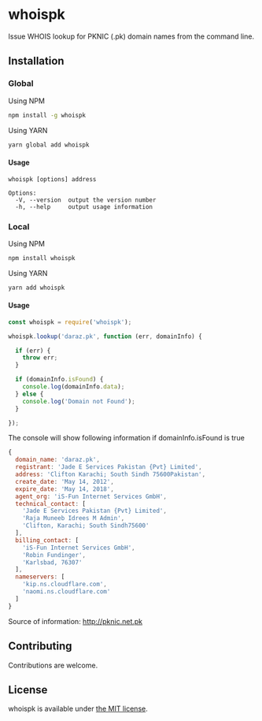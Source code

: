 # whoispk

Issue WHOIS lookup for PKNIC (.pk) domain names from the command line.

## Installation

### Global

Using NPM

```sh
npm install -g whoispk
```

Using YARN

```sh
yarn global add whoispk
```

#### Usage

    whoispk [options] address

    Options:
      -V, --version  output the version number
      -h, --help     output usage information

### Local

Using NPM

```sh
npm install whoispk
```

Using YARN

```sh
yarn add whoispk
```

#### Usage

```js
const whoispk = require('whoispk');

whoispk.lookup('daraz.pk', function (err, domainInfo) {

  if (err) {
    throw err;
  }

  if (domainInfo.isFound) {
    console.log(domainInfo.data);
  } else {
    console.log('Domain not Found');
  }

});
```

The console will show following information if domainInfo.isFound is true
```js
{
  domain_name: 'daraz.pk',
  registrant: 'Jade E Services Pakistan {Pvt} Limited',
  address: 'Clifton Karachi; South Sindh 75600Pakistan',
  create_date: 'May 14, 2012',
  expire_date: 'May 14, 2018',
  agent_org: 'iS-Fun Internet Services GmbH',
  technical_contact: [
    'Jade E Services Pakistan {Pvt} Limited',
    'Raja Muneeb Idrees M Admin',
    'Clifton, Karachi; South Sindh75600'
  ],
  billing_contact: [
    'iS-Fun Internet Services GmbH',
    'Robin Fundinger',
    'Karlsbad, 76307'
  ],
  nameservers: [
    'kip.ns.cloudflare.com',
    'naomi.ns.cloudflare.com'
  ]
}
```

Source of information: http://pknic.net.pk

## Contributing

Contributions are welcome.

## License

whoispk is available under [the MIT license](https://github.com/abbassiddiqi/whoispk/blob/master/LICENSE).
